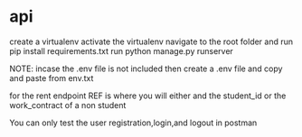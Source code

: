# api

create a virtualenv
activate the virtualenv
navigate to the root folder and run pip install requirements.txt
run python manage.py runserver

NOTE:
incase the .env file is not included then create a .env file and copy and paste from env.txt

for the rent endpoint REF is where you will either and the student_id or the work_contract of a non student

You can only test the user registration,login,and logout in postman 
